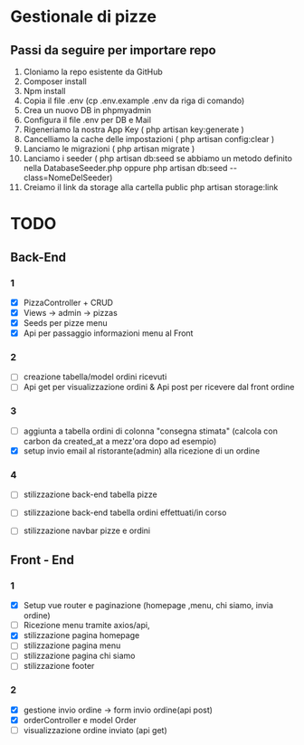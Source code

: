# Gestionale di pizze

## Passi da seguire per importare repo
1. Cloniamo la repo esistente da GitHub
2. Composer install
3. Npm install
4. Copia il file .env (cp .env.example .env da riga di comando)
5. Crea un nuovo DB in phpmyadmin
6. Configura il file .env per DB e Mail
7. Rigeneriamo la nostra App Key ( php artisan key:generate )
8. Cancelliamo la cache delle impostazioni ( php artisan config:clear )
9. Lanciamo le migrazioni ( php artisan migrate )
10. Lanciamo i seeder ( php artisan db:seed se abbiamo un metodo definito nella
DatabaseSeeder.php oppure php artisan db:seed --class=NomeDelSeeder)
11. Creiamo il link da storage alla cartella public php artisan storage:link

# TODO

## Back-End
### 1
- [x] PizzaController + CRUD
- [x] Views -> admin -> pizzas
- [X] Seeds per pizze menu
- [X] Api per passaggio informazioni menu al Front

### 2
- [ ] creazione tabella/model ordini ricevuti
- [ ] Api get per visualizzazione ordini & Api post per ricevere dal front ordine

### 3
- [ ] aggiunta a tabella ordini di colonna "consegna stimata" (calcola con carbon da created_at a mezz'ora dopo ad esempio)
- [x] setup invio email al ristorante(admin) alla ricezione di un ordine

### 4
- [ ] stilizzazione back-end tabella pizze
- [ ] stilizzazione back-end tabella ordini effettuati/in corso
- [ ] stilizzazione navbar pizze e ordini


## Front - End
### 1
- [x] Setup vue router e paginazione (homepage ,menu, chi siamo, invia ordine)
- [ ] Ricezione menu tramite axios/api,
- [x] stilizzazione pagina homepage
- [ ] stilizzazione pagina menu
- [ ] stilizzazione pagina chi siamo
- [ ] stilizzazione footer

### 2
- [x] gestione invio ordine -> form invio ordine(api post)
- [x] orderController e model Order
- [ ] visualizzazione ordine inviato (api get)
